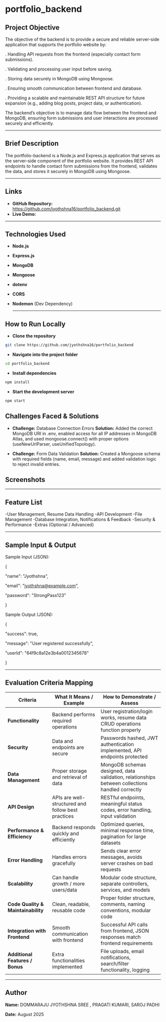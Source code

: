 # portfolio_backend

## Project Objective

The objective of the backend is to provide a secure and reliable server-side application that supports the portfolio website by:

 . Handling API requests from the frontend (especially contact form submissions).

 . Validating and processing user input before saving.

 . Storing data securely in MongoDB using Mongoose.

 . Ensuring smooth communication between frontend and database.

 . Providing a scalable and maintainable REST API structure for future expansion (e.g., adding blog posts, project data, or authentication).

 The backend’s objective is to manage data flow between the frontend and MongoDB, ensuring form submissions and user interactions are processed securely and efficiently.

 ---

 ## Brief Description

 The portfolio-backend is a Node.js and Express.js application that serves as the server-side component of the portfolio website. It provides REST API endpoints to handle contact form submissions from the frontend, validates the data, and stores it securely in MongoDB using Mongoose.

---

## Links
- **GitHub Repository:** https://github.com/jyothshna16/portfolio_backend.git
- **Live Demo:**

---

## Technologies Used
- **Node.js**
- **Express.js**
- **MongoDB**
- **Mongoose**
- **dotenv**
- **CORS**
- **Nodemon** (Dev Dependency)


  ---

## How to Run Locally
- **Clone the repository**
```bash
git clone https://github.com/jyothshna16/portfolio_backend
```
- **Navigate into the project folder**
```bash
cd portfolio_backend
```
- **Install dependencies**
```bash
npm install
```
- **Start the development server**
```bash
npm start
```

## Challenges Faced & Solutions
- **Challenge:** Database Connection Errors
  **Solution:** Added the correct MongoDB URI in .env, enabled access for all IP addresses in MongoDB Atlas, and used mongoose.connect() with proper options (useNewUrlParser, useUnifiedTopology).

- **Challenge:** Form Data Validation
  **Solution:** Created a Mongoose schema with required fields (name, email, message) and added validation logic to reject invalid entries.

## Screenshots

---

## Feature List
-User Management, Resume Data Handling
-API Development
-File Management
-Database Integration, Notifications & Feedback
-Security & Performance
-Extras (Optional / Advanced)

---

## Sample Input & Output

   Sample Input (JSON):
   
   {
   
  "name": "Jyothshna",
  
  "email": "jyothshna@example.com",
  
  "password": "StrongPass123"
  
}


Sample Output (JSON):

{

  "success": true,
  
  "message": "User registered successfully",
  
  "userId": "64f9c8a12e3b4a0012345678"
  
}

---


## Evaluation Criteria Mapping

| **Criteria**                       | **What It Means / Example**                        | **How to Demonstrate / Assess**                                                                |
| ---------------------------------- | -------------------------------------------------- | ---------------------------------------------------------------------------------------------- |
| **Functionality**                  | Backend performs required operations               | User registration/login works, resume data CRUD operations function properly                   |
| **Security**                       | Data and endpoints are secure                      | Passwords hashed, JWT authentication implemented, API endpoints protected                      |
| **Data Management**                | Proper storage and retrieval of data               | MongoDB schemas designed, data validation, relationships between collections handled correctly |
| **API Design**                     | APIs are well-structured and follow best practices | RESTful endpoints, meaningful status codes, error handling, input validation                   |
| **Performance & Efficiency**       | Backend responds quickly and efficiently           | Optimized queries, minimal response time, pagination for large datasets                        |
| **Error Handling**                 | Handles errors gracefully                          | Sends clear error messages, avoids server crashes on bad requests                              |
| **Scalability**                    | Can handle growth / more users/data                | Modular code structure, separate controllers, services, and models                             |
| **Code Quality & Maintainability** | Clean, readable, reusable code                     | Proper folder structure, comments, naming conventions, modular code                            |
| **Integration with Frontend**      | Smooth communication with frontend                 | Successful API calls from frontend, JSON responses match frontend requirements                 |
| **Additional Features / Bonus**    | Extra functionalities implemented                  | File uploads, email notifications, search/filter functionality, logging                        |

---

## Author

**Name:** DOMMARAJU JYOTHSHNA SREE , PRAGATI KUMARI, SAROJ PADHI

**Date:** August 2025


